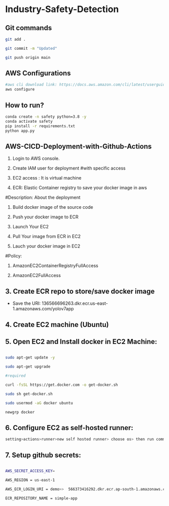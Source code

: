 # Industry-Safety-Detection
## Git commands
``` bash
git add .

git commit -m "Updated"

git push origin main
```
## AWS Configurations
```bash
#aws cli download link: https://docs.aws.amazon.com/cli/latest/userguide/getting-started-install.html
aws configure
```

## How to run?
```bash
conda create -n safety python=3.8 -y
conda activate safety
pip install -r requirements.txt
python app.py
```

## AWS-CICD-Deployment-with-Github-Actions
1. Login to AWS console.
2. Create IAM user for deployment
#with specific access

1. EC2 access : It is virtual machine

2. ECR: Elastic Container registry to save your docker image in aws


#Description: About the deployment

1. Build docker image of the source code

2. Push your docker image to ECR

3. Launch Your EC2 

4. Pull Your image from ECR in EC2

5. Lauch your docker image in EC2

#Policy:

1. AmazonEC2ContainerRegistryFullAccess

2. AmazonEC2FullAccess

## 3. Create ECR repo to store/save docker image
- Save the URI: 136566696263.dkr.ecr.us-east-1.amazonaws.com/yolov7app

## 4. Create EC2 machine (Ubuntu)

## 5. Open EC2 and Install docker in EC2 Machine:
``` bash #optinal

sudo apt-get update -y

sudo apt-get upgrade

#required

curl -fsSL https://get.docker.com -o get-docker.sh

sudo sh get-docker.sh

sudo usermod -aG docker ubuntu

newgrp docker
```
## 6. Configure EC2 as self-hosted runner:
```bash
setting>actions>runner>new self hosted runner> choose os> then run command one by one
```

## 7. Setup github secrets:
```bash AWS_ACCESS_KEY_ID=

AWS_SECRET_ACCESS_KEY=

AWS_REGION = us-east-1

AWS_ECR_LOGIN_URI = demo>>  566373416292.dkr.ecr.ap-south-1.amazonaws.com

ECR_REPOSITORY_NAME = simple-app
```